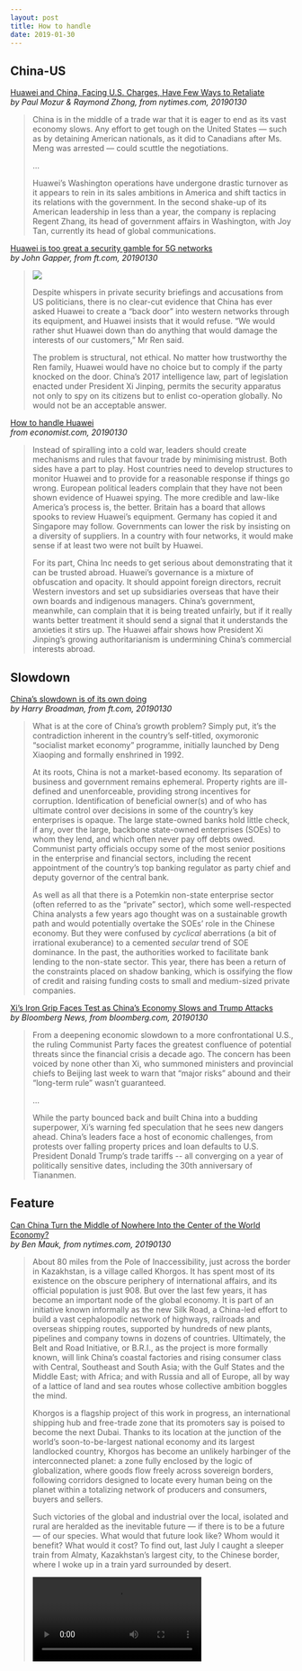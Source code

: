 ```yaml
---
layout: post
title: How to handle
date: 2019-01-30
---
```


## China-US

[Huawei and China, Facing U.S. Charges, Have Few Ways to Retaliate](https://www.nytimes.com/2019/01/29/technology/huawei-indictment-criminal-charges.html) <br> *by Paul Mozur & Raymond Zhong, from nytimes.com, 20190130*

> China is in the middle of a trade war that it is eager to end as its vast economy slows. Any effort to get tough on the United States — such as by detaining American nationals, as it did to Canadians after Ms. Meng was arrested — could scuttle the negotiations.
>
> ...
>
> Huawei’s Washington operations have undergone drastic turnover as it appears to rein in its sales ambitions in America and shift tactics in its relations with the government. In the second shake-up of its American leadership in less than a year, the company is replacing Regent Zhang, its head of government affairs in Washington, with Joy Tan, currently its head of global communications.

[Huawei is too great a security gamble for 5G networks](https://www.ft.com/content/40e68898-23b8-11e9-8ce6-5db4543da632) <br> *by John Gapper, from ft.com, 20190130*

> ![](https://www.ft.com/__origami/service/image/v2/images/raw/http%3A%2F%2Fcom.ft.imagepublish.upp-prod-eu.s3.amazonaws.com%2Ff27b0806-23f2-11e9-b20d-5376ca5216eb?source=next&fit=scale-down&width=700)
>
> Despite whispers in private security briefings and accusations from US politicians, there is no clear-cut evidence that China has ever asked Huawei to create a “back door” into western networks through its equipment, and Huawei insists that it would refuse. “We would rather shut Huawei down than do anything that would damage the interests of our customers,” Mr Ren said.
>
> The problem is structural, not ethical. No matter how trustworthy the Ren family, Huawei would have no choice but to comply if the party knocked on the door. China’s 2017 intelligence law, part of legislation enacted under President Xi Jinping, permits the security apparatus not only to spy on its citizens but to enlist co-operation globally. No would not be an acceptable answer.

[How to handle Huawei](https://www.economist.com/leaders/2019/01/30/how-to-handle-huawei) <br> *from economist.com, 20190130*

> Instead of spiralling into a cold war, leaders should create mechanisms and rules that favour trade by minimising mistrust. Both sides have a part to play. Host countries need to develop structures to monitor Huawei and to provide for a reasonable response if things go wrong. European political leaders complain that they have not been shown evidence of Huawei spying. The more credible and law-like America’s process is, the better. Britain has a board that allows spooks to review Huawei’s equipment. Germany has copied it and Singapore may follow. Governments can lower the risk by insisting on a diversity of suppliers. In a country with four networks, it would make sense if at least two were not built by Huawei.
>
> For its part, China Inc needs to get serious about demonstrating that it can be trusted abroad. Huawei’s governance is a mixture of obfuscation and opacity. It should appoint foreign directors, recruit Western investors and set up subsidiaries overseas that have their own boards and indigenous managers. China’s government, meanwhile, can complain that it is being treated unfairly, but if it really wants better treatment it should send a signal that it understands the anxieties it stirs up. The Huawei affair shows how President Xi Jinping’s growing authoritarianism is undermining China’s commercial interests abroad.

## Slowdown

[China’s slowdown is of its own doing](https://www.ft.com/content/0fb87bda-23c4-11e9-b329-c7e6ceb5ffdf) <br> *by Harry Broadman, from ft.com, 20190130*

> What is at the core of China’s growth problem? Simply put, it’s the contradiction inherent in the country’s self-titled, oxymoronic “socialist market economy” programme, initially launched by Deng Xiaoping and formally enshrined in 1992. 
>
> At its roots, China is not a market-based economy. Its separation of business and government remains ephemeral. Property rights are ill-defined and unenforceable, providing strong incentives for corruption. Identification of beneficial owner(s) and of who has ultimate control over decisions in some of the country’s key enterprises is opaque. The large state-owned banks hold little check, if any, over the large, backbone state-owned enterprises (SOEs) to whom they lend, and which often never pay off debts owed. Communist party officials occupy some of the most senior positions in the enterprise and financial sectors, including the recent appointment of the country’s top banking regulator as party chief and deputy governor of the central bank.
>
> As well as all that there is a Potemkin non-state enterprise sector (often referred to as the “private” sector), which some well-respected China analysts a few years ago thought was on a sustainable growth path and would potentially overtake the SOEs’ role in the Chinese economy. But they were confused by *cyclical* aberrations (a bit of irrational exuberance) to a cemented *secular* trend of SOE dominance. In the past, the authorities worked to facilitate bank lending to the non-state sector. This year, there has been a return of the constraints placed on shadow banking, which is ossifying the flow of credit and raising funding costs to small and medium-sized private companies.

[Xi’s Iron Grip Faces Test as China’s Economy Slows and Trump Attacks](https://www.bloomberg.com/news/articles/2019-01-30/xi-s-iron-grip-faces-test-as-china-economy-slows-trump-attacks) <br> *by Bloomberg News, from bloomberg.com, 20190130*

> From a deepening economic slowdown to a more confrontational U.S., the ruling Communist Party faces the greatest confluence of potential threats since the financial crisis a decade ago. The concern has been voiced by none other than Xi, who summoned ministers and provincial chiefs to Beijing last week to warn that “major risks” abound and their “long-term rule” wasn’t guaranteed.
>
> ...
>
> While the party bounced back and built China into a budding superpower, Xi’s warning fed speculation that he sees new dangers ahead. China’s leaders face a host of economic challenges, from protests over falling property prices and loan defaults to U.S. President Donald Trump’s trade tariffs -- all converging on a year of politically sensitive dates, including the 30th anniversary of Tiananmen.

## Feature

[Can China Turn the Middle of Nowhere Into the Center of the World Economy?](https://www.nytimes.com/interactive/2019/01/29/magazine/china-globalization-kazakhstan.html) <br> *by Ben Mauk, from nytimes.com, 20190130*

> About 80 miles from the Pole of Inaccessibility, just across the border in Kazakhstan, is a village called Khorgos. It has spent most of its existence on the obscure periphery of international affairs, and its official population is just 908. But over the last few years, it has become an important node of the global economy. It is part of an initiative known informally as the new Silk Road, a China-led effort to build a vast cephalopodic network of highways, railroads and overseas shipping routes, supported by hundreds of new plants, pipelines and company towns in dozens of countries. Ultimately, the Belt and Road Initiative, or B.R.I., as the project is more formally known, will link China’s coastal factories and rising consumer class with Central, Southeast and South Asia; with the Gulf States and the Middle East; with Africa; and with Russia and all of Europe, all by way of a lattice of land and sea routes whose collective ambition boggles the mind.
>
> Khorgos is a flagship project of this work in progress, an international shipping hub and free-trade zone that its promoters say is poised to become the next Dubai. Thanks to its location at the junction of the world’s soon-to-be-largest national economy and its largest landlocked country, Khorgos has become an unlikely harbinger of the interconnected planet: a zone fully enclosed by the logic of globalization, where goods flow freely across sovereign borders, following corridors designed to locate every human being on the planet within a totalizing network of producers and consumers, buyers and sellers.
>
> Such victories of the global and industrial over the local, isolated and rural are heralded as the inevitable future — if there is to be a future — of our species. What would that future look like? Whom would it benefit? What would it cost? To find out, last July I caught a sleeper train from Almaty, Kazakhstan’s largest city, to the Chinese border, where I woke up in a train yard surrounded by desert.
>
> ![](https://vp.nyt.com/video/2019/01/28/79564_1_03mag-kazahkstan-trains_wg_1080p.mp4)